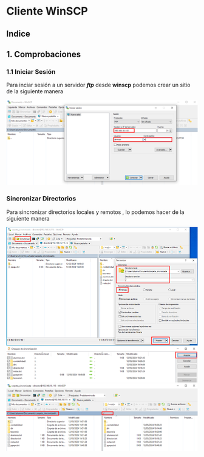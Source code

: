 # Cliente WinSCP

## Indice 


## 1. Comprobaciones

### 1.1 Iniciar Sesión 

Para inciar sesión a un servidor ***ftp*** desde **winscp** podemos crear un sitio de la siguiente manera 

![Iniciar Seseión con Usuarios](./img/winscp/1_inciar_sesion.png)

### Sincronizar Directorios 

Para sincronizar directorios locales y remotos , lo podemos hacer de la siguiente manera 

![Sincronizar Directorios 1](./img/winscp/2_sincronizar_directorios_1.png)
![Sincronizar Directorios 2](./img/winscp/3_sincronizar_directorios_2.png)
![Sincronizar Directorios 3](./img/winscp/4_sincronizar_directorios_3.png)